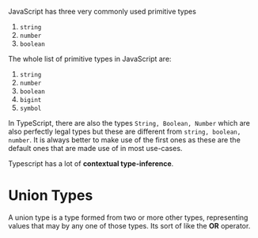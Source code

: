 JavaScript has three very commonly used primitive types
1. ```string```
2. `number`
3. `boolean`

The whole list of primitive types in JavaScript are:
1. `string`
2. `number`
3. `boolean`
4. `bigint`
5. `symbol`

In TypeScript, there are also the types `String, Boolean, Number` which are also perfectly legal types but these are different from `string, boolean, number`. It is always better to make use of the first ones as these are the default ones that are made use of in most use-cases. 

Typescript has a lot of **contextual type-inference**. 
# Union Types
A union type is a type formed from two or more other types, representing values that may by any one of those types. Its sort of like the **OR** operator.